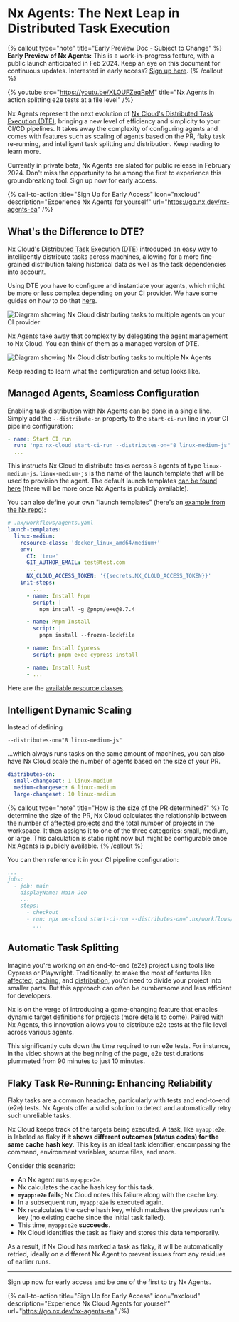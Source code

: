 # Nx Agents: The Next Leap in Distributed Task Execution

{% callout type="note" title="Early Preview Doc - Subject to Change" %}
**Early Preview of Nx Agents:** This is a work-in-progress feature, with a public launch anticipated in Feb 2024. Keep an eye on this document for continuous updates. Interested in early access? [Sign up here](https://go.nx.dev/nx-agents-ea).
{% /callout %}

{% youtube
src="https://youtu.be/XLOUFZeqRpM"
title="Nx Agents in action splitting e2e tests at a file level"
 /%}

Nx Agents represent the next evolution of [Nx Cloud's Distributed Task Execution (DTE)](/ci/features/distribute-task-execution), bringing a new level of efficiency and simplicity to your CI/CD pipelines. It takes away the complexity of configuring agents and comes with features such as scaling of agents based on the PR, flaky task re-running, and intelligent task splitting and distribution. Keep reading to learn more.

Currently in private beta, Nx Agents are slated for public release in February 2024. Don't miss the opportunity to be among the first to experience this groundbreaking tool. Sign up now for early access.

{% call-to-action title="Sign Up for Early Access" icon="nxcloud" description="Experience Nx Agents for yourself" url="https://go.nx.dev/nx-agents-ea" /%}

## What's the Difference to DTE?

Nx Cloud's [Distributed Task Execution (DTE)](/ci/features/distribute-task-execution) introduced an easy way to intelligently distribute tasks across machines, allowing for a more fine-grained distribution taking historical data as well as the task dependencies into account.

Using DTE you have to configure and instantiate your agents, which might be more or less complex depending on your CI provider. We have some guides on how to do that [here](/ci/recipes/set-up).

![Diagram showing Nx Cloud distributing tasks to multiple agents on your CI provider](/shared/images/dte/distributed-caching-and-task-execution.svg)

Nx Agents take away that complexity by delegating the agent management to Nx Cloud. You can think of them as a managed version of DTE.

![Diagram showing Nx Cloud distributing tasks to multiple Nx Agents](/shared/images/dte/distributed-task-execution-on-workflows.svg)

Keep reading to learn what the configuration and setup looks like.

## Managed Agents, Seamless Configuration

Enabling task distribution with Nx Agents can be done in a single line. Simply add the `--distribute-on` property to the `start-ci-run` line in your CI pipeline configuration:

```yaml
- name: Start CI run
  run: 'npx nx-cloud start-ci-run --distributes-on="8 linux-medium-js"'
  ...
```

This instructs Nx Cloud to distribute tasks across 8 agents of type `linux-medium-js`. `linux-medium-js` is the name of the launch template that will be used to provision the agent. The default launch templates [can be found here](https://github.com/nrwl/nx-cloud-workflows/blob/main/launch-templates/linux.yaml) (there will be more once Nx Agents is publicly available).

You can also define your own "launch templates" (here's an [example from the Nx repo](https://github.com/nrwl/nx/blob/master/.nx/workflows/agents.yaml)):

```yaml
# .nx/workflows/agents.yaml
launch-templates:
  linux-medium:
    resource-class: 'docker_linux_amd64/medium+'
    env:
      CI: 'true'
      GIT_AUTHOR_EMAIL: test@test.com
      ...
      NX_CLOUD_ACCESS_TOKEN: '{{secrets.NX_CLOUD_ACCESS_TOKEN}}'
    init-steps:
	    ...
      - name: Install Pnpm
        script: |
          npm install -g @pnpm/exe@8.7.4

      - name: Pnpm Install
        script: |
          pnpm install --frozen-lockfile

      - name: Install Cypress
        script: pnpm exec cypress install

      - name: Install Rust
      - ...
```

Here are the [available resource classes](https://nx.app/pricing#resource-classes).

## Intelligent Dynamic Scaling

Instead of defining

```
--distributes-on="8 linux-medium-js"
```

...which always runs tasks on the same amount of machines, you can also have Nx Cloud scale the number of agents based on the size of your PR.

```yaml {% fileName=".nx/workflows/dynamic-changesets.yaml" %}
distributes-on:
  small-changeset: 1 linux-medium
  medium-changeset: 6 linux-medium
  large-changeset: 10 linux-medium
```

{% callout type="note" title="How is the size of the PR determined?" %}
To determine the size of the PR, Nx Cloud calculates the relationship between the number of [affected projects](/ci/features/affected) and the total number of projects in the workspace. It then assigns it to one of the three categories: small, medium, or large. This calculation is static right now but might be configurable once Nx Agents is publicly available.
{% /callout %}

You can then reference it in your CI pipeline configuration:

```yaml {% fileName=".github/workflows/main.yaml" %}
...
jobs:
  - job: main
    displayName: Main Job
    ...
    steps:
      - checkout
      - run: npx nx-cloud start-ci-run --distributes-on=".nx/workflows/dynamic-changesets.yaml" --stop-agents-after="e2e-wrapper"
      - ...
```

## Automatic Task Splitting

Imagine you're working on an end-to-end (e2e) project using tools like Cypress or Playwright. Traditionally, to make the most of features like [affected](/ci/features/affected), [caching](/ci/features/remote-cache), and [distribution](/ci/features/distribute-task-execution), you'd need to divide your project into smaller parts. But this approach can often be cumbersome and less efficient for developers.

Nx is on the verge of introducing a game-changing feature that enables dynamic target definitions for projects (more details to come). Paired with Nx Agents, this innovation allows you to distribute e2e tests at the file level across various agents.

This significantly cuts down the time required to run e2e tests. For instance, in the video shown at the beginning of the page, e2e test durations plummeted from 90 minutes to just 10 minutes.

## Flaky Task Re-Running: Enhancing Reliability

Flaky tasks are a common headache, particularly with tests and end-to-end (e2e) tests. Nx Agents offer a solid solution to detect and automatically retry such unreliable tasks.

Nx Cloud keeps track of the targets being executed. A task, like `myapp:e2e`, is labeled as flaky **if it shows different outcomes (status codes) for the same cache hash key**. This key is an ideal task identifier, encompassing the command, environment variables, source files, and more.

Consider this scenario:

- An Nx agent runs `myapp:e2e`.
- Nx calculates the cache hash key for this task.
- **`myapp:e2e` fails**; Nx Cloud notes this failure along with the cache key.
- In a subsequent run, `myapp:e2e` is executed again.
- Nx recalculates the cache hash key, which matches the previous run's key (no existing cache since the initial task failed).
- This time, `myapp:e2e` **succeeds**.
- Nx Cloud identifies the task as flaky and stores this data temporarily.

As a result, if Nx Cloud has marked a task as flaky, it will be automatically retried, ideally on a different Nx Agent to prevent issues from any residues of earlier runs.

---

Sign up now for early access and be one of the first to try Nx Agents.

{% call-to-action title="Sign Up for Early Access" icon="nxcloud" description="Experience Nx Cloud Agents for yourself" url="https://go.nx.dev/nx-agents-ea" /%}
